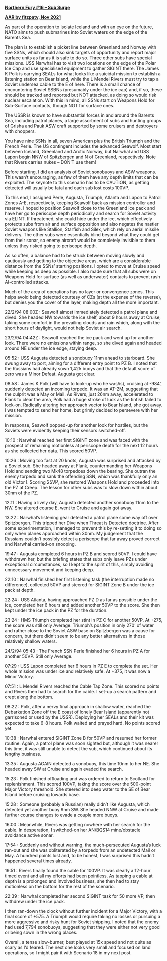**<u>Northern Fury \#16 – Sub Surge</u>**

**<u>AAR by fitzpatv, Nov 2021</u>**

As part of the operation to isolate Iceland and with an eye on the
future, NATO aims to push submarines into Soviet waters on the edge of
the Barents Sea.

The plan is to establish a picket line between Greenland and Norway with
five SSNs, which should also sink targets of opportunity and report
major surface units as far as it is safe to do so. Three other subs have
special missions. USS Narwhal has to visit two locations on the edge of
the Polar Ice Cap and use specialised equipment to gather SIGINT there.
The James K Polk is carrying SEALs for what looks like a suicidal
mission to establish a listening station on Bear Island, while the L
Mendel Rivers must try to tap a Soviet undersea cable to the E of here.
There is a small chance of encountering Soviet SSBNs (presumably under
the ice cap) and, if so, these should be tracked and reported but NOT
attacked, as doing so would risk nuclear escalation. With this in mind,
all SSNs start on Weapons Hold for Sub-Surface contacts, though NOT for
surface ones.

The USSR is known to have substantial forces in and around the Barents
Sea, including patrol planes, a large assortment of subs and hunting
groups of Grisha and Pauk ASW craft supported by some cruisers and
destroyers with choppers.

You have nine SSNs in all, seven American plus the British Triumph and
the French Perle. The US contingent includes the advanced Seawolf. Most
start between Iceland, Greenland and Arctic Norway, but Narwhal and USS
Lapon begin NNW of Spitzbergen and N of Greenland, respectively. Note
that Rivers carries nukes – DON’T use them!

Before starting, I did an analysis of Soviet sonobuoys and ASW weapons.
This wasn’t encouraging, as few of them have any depth limits that can
be exploited. The keynote to this scenario has to be CAUTION, as getting
detected will usually be fatal and each sub lost costs 100VP.

To this end, I assigned Perle, Augusta, Triumph, Atlanta and Lapon to
Patrol Zones A-E, respectively, keeping Seawolf back as mission
controller and reserve. I hoped to position Seawolf close to the
Greenland ice pack and have her go to periscope depth periodically and
search for Soviet activity via ELINT. If threatened, she could hide
under the ice, which effectively protects subs from air and surface
opposition and also negates the nastier Soviet weapons like Stallion,
Starfish and Silex, which rely on aerial missile delivery. The other
subs were essentially blind beyond what they could get from their sonar,
so enemy aircraft would be completely invisible to them unless they
risked going to periscope depth.

As so often, a balance had to be struck between moving slowly and
cautiously and getting to the objective areas, which are a considerable
distance from the SSNs’ starting positions. I opted to move at Cruise
speed while keeping as deep as possible. I also made sure that all subs
were on Weapons Hold for surface (as well as underwater) contacts to
prevent rash AI-controlled attacks.

Much of the area of operations has no layer or convergence zones. This
helps avoid being detected courtesy of CZs (at the expense of the
reverse), but denies you the cover of the layer, making depth all the
more important.

22/2/94 08:00Z : Seawolf almost immediately detected a patrol plane and
dived. She headed NW towards the ice shelf, about 9 hours away at
Cruise, taking some comfort in the prevailing clouds and rain which,
along with the short hours of daylight, would not help Soviet air
search.

23/2/94 04:42Z : Seawolf reached the ice pack and went up for another
look. There were no emissions within range, so she dived again and
headed around NE under the ice edge, staying deep.

05:52 : USS Augusta detected a sonobuoy 11nm ahead to starboard. She
swung away to port, aiming for a different entry point to PZ B. I noted
that the Russians had already sown 1,425 buoys and that the default
score of zero was a Minor Defeat. Augusta got clear.

08:58 : James K Polk (will have to look-up who he was/is), cruising at
-984’, suddenly detected an incoming torpedo. It was an AT-2M,
suggesting that the culprit was a May or Mail. As Rivers, just 26nm
away, accelerated to Flank to clear the area, Polk had a huge stroke of
luck as the tinfish failed to lock-on. Radically altering her approach
vector to Bear Island, she got away. I was tempted to send her home, but
grimly decided to persevere with her mission.

In response, Seawolf popped-up for another look for hostiles, but the
Soviets were evidently keeping their sensors switched-off.

10:10 : Narwhal reached her first SIGINT zone and was faced with the
prospect of remaining motionless at periscope depth for the next 12
hours as she collected her data. This scored 50VP.

10:26 : Moving too fast at 20 knots, Augusta was surprised and attacked
by a Soviet sub. She headed away at Flank, countermanding her Weapons
Hold and sending two Mk48 torpedoes down the bearing. She outran the
enemy torpedo and sank the offending SSN, which was thankfully only an
old Victor I. Scoring 25VP, she restored Weapons Hold and proceeded into
the PZ at Creep. The lesson for other subs was to slow down within about
30nm of the PZ.

12:11 : Having a lively day, Augusta detected another sonobuoy 11nm to
the NW. She altered course E, went to Cruise and again got away.

13:22 : Narwhal’s listening gear detected a patrol plane some way off
over Spitzbergen. This tripped her Dive when Threat is Detected
doctrine. After some experimentation, I managed to prevent this by
re-setting it to doing so only when planes approached within 30nm. My
judgement that the Russians couldn’t possibly detect a periscope that
far away proved correct and Narwhal carried-on snooping.

19:47 : Augusta completed 6 hours in PZ B and scored 50VP. I could have
withdrawn her, but the briefing states that subs only leave PZs under
exceptional circumstances, so I kept to the spirit of this, simply
avoiding unnecessary movement and keeping deep.

22:10 : Narwhal finished her first listening task (the interruption made
no difference), collected 50VP and steered for SIGINT Zone B under the
ice pack at depth.

22:24 : USS Atlanta, having approached PZ D as far as possible under the
ice, completed her 6 hours and added another 50VP to the score. She then
kept under the ice pack in the PZ for the duration.

23:24 : HMS Triumph completed her stint in PZ C for another 50VP. At
+275, the score was still only Average. Triumph’s position in only 270’
of water and rather close to the Soviet ASW base on Spitzbergen was a
cause for concern, but there didn’t seem to be any better alternatives
in those relatively shallow waters.

24/2/94 05:43 : The French SSN Perle finished her 6 hours in PZ A for
another 50VP. Still only Average.

07:29 : USS Lapon completed her 6 hours in PZ E to complete the set. Her
whole mission was under ice and relatively safe. At +375, it was now a
Minor Victory.

07:51 : L Mendel Rivers reached the Cable Tap Zone. This scored no
points and Rivers then had to search for the cable. I set-up a search
pattern and crept along the bottom.

08:22 : Polk, after a nervy final approach in shallow water, reached the
Debarkation Zone off the E coast of lonely Bear Island (apparently not
garrisoned or used by the USSR). Deploying her SEALs and their kit was
expected to take 6-8 hours. Polk waited and prayed hard. No points
scored yet.

10:38 : Narwhal entered SIGINT Zone B for 50VP and resumed her former
routine. Again, a patrol plane was soon sighted but, although it was
nearer this time, it was still unable to detect the sub, which continued
about its lengthy business.

13:35 : Augusta AGAIN detected a sonobuoy, this time 10nm to her NE. She
headed away SW at Cruise and again evaded the search.

15:23 : Polk finished offloading and was ordered to return to Scotland
for replenishment. This scored 100VP, taking the score over the
500-point Major Victory threshold. She steered into deep water to the SE
of Bear Island before cruising towards base.

15:28 : Someone (probably a Russian) really didn’t like Augusta, which
detected yet another buoy 9nm SW. She headed NNW at Cruise and made
further course changes to evade a couple more buoys.

16:00 : Meanwhile, Rivers was getting nowhere with her search for the
cable. In desperation, I switched-on her AN/BQS14 mine/obstacle
avoidance active sonar.

17:54 : Suddenly and without warning, the much-persecuted Augusta’s luck
ran-out and she was obliterated by a torpedo from an undetected Mail or
May. A hundred points lost and, to be honest, I was surprised this
hadn’t happened several times already.

19:51 : Rivers finally found the cable for 100VP. It was clearly a
12-hour timed event and all my efforts had been pointless. As tapping a
cable at depth is a prolonged and involved business, she then had to
stay motionless on the bottom for the rest of the scenario.

22:39 : Narwhal completed her second SIGINT task for 50 more VP, then
withdrew under the ice pack.

I then ran-down the clock without further incident for a Major Victory,
with a final score of +575. A Triumph would require taking no losses or
pursuing a more aggressive and risky hunt for Soviet shipping. I noted
that the enemy had used 7,794 sonobuoys, suggesting that they were
either not very good or being sown in the wrong places.

Overall, a tense slow-burner, best played at 15x speed and not quite as
scary as I’d feared. The next one looks very small and focused on land
operations, so I might pair it with Scenario 18 in my next post.
